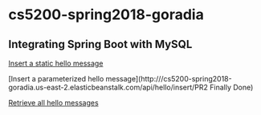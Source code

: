 # cs5200-spring2018-goradia

## Integrating Spring Boot with MySQL

[Insert a static hello message](http://cs5200-spring2018-goradia.us-east-2.elasticbeanstalk.com/api/hello/insert)

[Insert a parameterized hello message](http:///cs5200-spring2018-goradia.us-east-2.elasticbeanstalk.com/api/hello/insert/PR2 Finally Done)

[Retrieve all hello messages](http:///cs5200-spring2018-goradia.us-east-2.elasticbeanstalk.com/api/hello/select/all)
